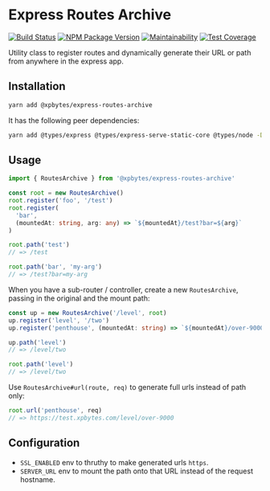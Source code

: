 # Express Routes Archive

[![Build Status](https://travis-ci.com/XPBytes/express-routes-archive.svg?branch=master)](https://travis-ci.com/XPBytes/express-routes-archive) [![NPM Package Version](https://badge.fury.io/js/@xpbytes%2Fexpress-routes-archive.svg)](https://npmjs.org/package/@xpbytes/express-routes-archive) [![Maintainability](https://api.codeclimate.com/v1/badges/767c9b87de0dd450dfa7/maintainability)](https://codeclimate.com/github/XPBytes/express-routes-archive/maintainability) [![Test Coverage](https://api.codeclimate.com/v1/badges/767c9b87de0dd450dfa7/test_coverage)](https://codeclimate.com/github/XPBytes/express-routes-archive/test_coverage)

Utility class to register routes and dynamically generate their URL or path from
anywhere in the express app.

## Installation

```bash
yarn add @xpbytes/express-routes-archive
```

It has the following peer dependencies:

```bash
yarn add @types/express @types/express-serve-static-core @types/node -D
```

## Usage

```typescript
import { RoutesArchive } from '@xpbytes/express-routes-archive'

const root = new RoutesArchive()
root.register('foo', '/test')
root.register(
  'bar',
  (mountedAt: string, arg: any) => `${mountedAt}/test?bar=${arg}`
)

root.path('test')
// => /test

root.path('bar', 'my-arg')
// => /test?bar=my-arg
```

When you have a sub-router / controller, create a new `RoutesArchive`, passing
in the original and the mount path:

```typescript
const up = new RoutesArchive('/level', root)
up.register('level', '/two')
up.register('penthouse', (mountedAt: string) => `${mountedAt}/over-9000`)

up.path('level')
// => /level/two

root.path('level')
// => /level/two
```

Use `RoutesArchive#url(route, req)` to generate full urls instead of path only:

```typescript
root.url('penthouse', req)
// => https://test.xpbytes.com/level/over-9000
```

## Configuration

- `SSL_ENABLED` env to thruthy to make generated urls `https`.
- `SERVER_URL` env to mount the path onto that URL instead of the request hostname.
